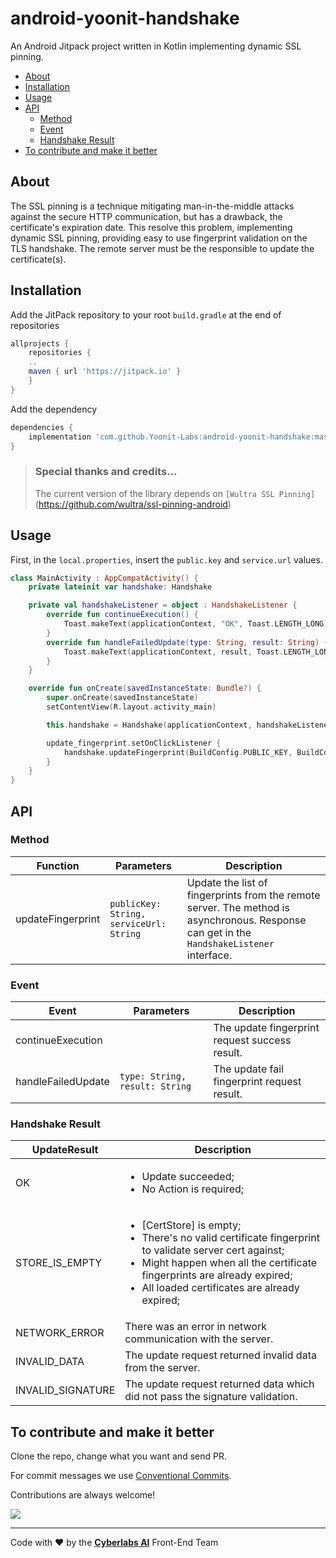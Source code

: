 # android-yoonit-handshake

An Android Jitpack project written in Kotlin implementing dynamic SSL pinning.

* [About](#about)
* [Installation](#installation)
* [Usage](#usage)
* [API](#api)
  * [Method](#method)
  * [Event](#event)
  * [Handshake Result](#handshake-result)
* [To contribute and make it better](#to-contribute-and-make-it-better)

## About

The SSL pinning is a technique mitigating man-in-the-middle attacks against the secure HTTP communication, but has a drawback, the certificate's expiration date. This resolve this problem, implementing dynamic SSL pinning, providing easy to use fingerprint validation on the TLS handshake. The remote server must be the responsible to update the certificate(s).

## Installation

Add the JitPack repository to your root `build.gradle` at the end of repositories

```groovy
allprojects {
	repositories {
	..
	maven { url 'https://jitpack.io' }
	}
}
```

Add the dependency

```groovy
dependencies {
	implementation 'com.github.Yoonit-Labs:android-yoonit-handshake:master-SNAPSHOT'
}
```

> ### Special thanks and credits...
> The current version of the library depends on `[Wultra SSL Pinning]`(https://github.com/wultra/ssl-pinning-android)

## Usage

First, in the `local.properties`, insert the `public.key` and `service.url` values. 

```kotlin
class MainActivity : AppCompatActivity() {
    private lateinit var handshake: Handshake

    private val handshakeListener = object : HandshakeListener {
        override fun continueExecution() {
            Toast.makeText(applicationContext, "OK", Toast.LENGTH_LONG).show()
        }
        override fun handleFailedUpdate(type: String, result: String) {
            Toast.makeText(applicationContext, result, Toast.LENGTH_LONG).show()
        }
    }

    override fun onCreate(savedInstanceState: Bundle?) {
        super.onCreate(savedInstanceState)
        setContentView(R.layout.activity_main)

        this.handshake = Handshake(applicationContext, handshakeListener)

        update_fingerprint.setOnClickListener {
            handshake.updateFingerprint(BuildConfig.PUBLIC_KEY, BuildConfig.URL)
        }
    }
}
```

## API

### Method

| Function          | Parameters                               | Description
| -                 | -                                        | -
| updateFingerprint | `publicKey: String, serviceUrl: String`  | Update the list of fingerprints from the remote server. The method is asynchronous. Response can get in the `HandshakeListener` interface.

### Event

| Event               | Parameters                     | Description
| -                   | -                              | -
| continueExecution   |                                | The update fingerprint request success result.
| handleFailedUpdate  | `type: String, result: String` | The update fail fingerprint request result.

### Handshake Result

| UpdateResult      | Description
| -                    | -
| OK                   | <ul><li>Update succeeded;</li><li>No Action is required;</li></ul>
| STORE_IS_EMPTY       | <ul><li>[CertStore] is empty;</li><li>There's no valid certificate fingerprint to validate server cert against;</li><li>Might happen when all the certificate fingerprints are already expired;</li><li>All loaded certificates are already expired;</li>
| NETWORK_ERROR        | There was an error in network communication with the server. 
| INVALID_DATA         | The update request returned invalid data from the server.
| INVALID_SIGNATURE    | The update request returned data which did not pass the signature validation.

## To contribute and make it better

Clone the repo, change what you want and send PR.

For commit messages we use <a href="https://www.conventionalcommits.org/">Conventional Commits</a>.

Contributions are always welcome!

<a href="https://github.com/Yoonit-Labs/android-yoonit-handshake/graphs/contributors">
  <img src="https://contrib.rocks/image?repo=Yoonit-Labs/android-yoonit-handshake" />
</a>

---

Code with ❤ by the [**Cyberlabs AI**](https://cyberlabs.ai/) Front-End Team